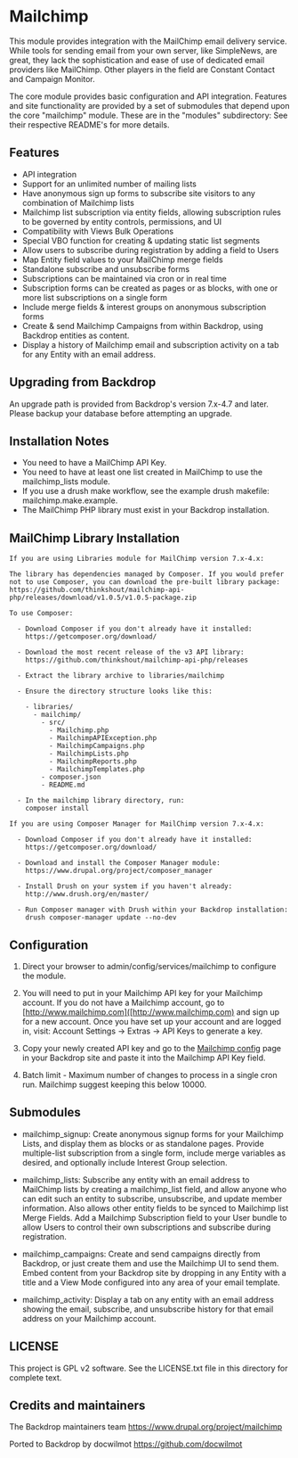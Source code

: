 Mailchimp
=========

This module provides integration with the MailChimp email delivery service.
While tools for sending email from your own server, like SimpleNews, are great,
they lack the sophistication and ease of use of dedicated email providers like
MailChimp. Other players in the field are Constant Contact and Campaign Monitor.

The core module provides basic configuration and API integration. Features and
site functionality are provided by a set of submodules that depend upon the core
"mailchimp" module. These are in the "modules" subdirectory: See their
respective README's for more details.


Features
--------------------------------------------------------------------------------

  * API integration
  * Support for an unlimited number of mailing lists
  * Have anonymous sign up forms to subscribe site visitors to any combination
    of Mailchimp lists
  * Mailchimp list subscription via entity fields, allowing subscription rules
    to be governed by entity controls, permissions, and UI
  * Compatibility with Views Bulk Operations
  * Special VBO function for creating & updating static list segments
  * Allow users to subscribe during registration by adding a field to Users
  * Map Entity field values to your MailChimp merge fields
  * Standalone subscribe and unsubscribe forms
  * Subscriptions can be maintained via cron or in real time
  * Subscription forms can be created as pages or as blocks, with one or more
    list subscriptions on a single form
  * Include merge fields & interest groups on anonymous subscription forms
  * Create & send Mailchimp Campaigns from within Backdrop, using Backdrop entities
    as content.
  * Display a history of Mailchimp email and subscription activity on a tab for
    any Entity with an email address.


Upgrading from Backdrop
--------------------------------------------------------------------------------

  An upgrade path is provided from Backdrop's version 7.x-4.7 and later. Please 
  backup your database before attempting an upgrade.

Installation Notes
--------------------------------------------------------------------------------

  * You need to have a MailChimp API Key.
  * You need to have at least one list created in MailChimp to use the
    mailchimp_lists module.
  * If you use a drush make workflow, see the example drush makefile:
    mailchimp.make.example.
  * The MailChimp PHP library must exist in your Backdrop installation.

MailChimp Library Installation
--------------------------------------------------------------------------------

    If you are using Libraries module for MailChimp version 7.x-4.x:

    The library has dependencies managed by Composer. If you would prefer
    not to use Composer, you can download the pre-built library package:
    https://github.com/thinkshout/mailchimp-api-php/releases/download/v1.0.5/v1.0.5-package.zip

    To use Composer:

      - Download Composer if you don't already have it installed:
        https://getcomposer.org/download/

      - Download the most recent release of the v3 API library:
        https://github.com/thinkshout/mailchimp-api-php/releases

      - Extract the library archive to libraries/mailchimp

      - Ensure the directory structure looks like this:

        - libraries/
          - mailchimp/
            - src/
              - Mailchimp.php
              - MailchimpAPIException.php
              - MailchimpCampaigns.php
              - MailchimpLists.php
              - MailchimpReports.php
              - MailchimpTemplates.php
            - composer.json
            - README.md

      - In the mailchimp library directory, run:
        composer install

    If you are using Composer Manager for MailChimp version 7.x-4.x:

      - Download Composer if you don't already have it installed:
        https://getcomposer.org/download/

      - Download and install the Composer Manager module:
        https://www.drupal.org/project/composer_manager

      - Install Drush on your system if you haven't already:
        http://www.drush.org/en/master/

      - Run Composer manager with Drush within your Backdrop installation:
        drush composer-manager update --no-dev

Configuration
--------------------------------------------------------------------------------

  1. Direct your browser to admin/config/services/mailchimp to configure the
  module.

  2. You will need to put in your Mailchimp API key for your Mailchimp account.
  If you do not have a Mailchimp account, go to
  [http://www.mailchimp.com]([http://www.mailchimp.com) and sign up for a new
  account. Once you have set up your account and are logged in, visit:
  Account Settings -> Extras -> API Keys to generate a key.

  3. Copy your newly created API key and go to the
  [Mailchimp config](http://example.com/admin/config/services/mailchimp) page in
  your Backdrop site and paste it into the Mailchimp API Key field.

  4. Batch limit - Maximum number of changes to process in a single cron run.
  Mailchimp suggest keeping this below 10000.


Submodules
--------------------------------------------------------------------------------

  * mailchimp_signup: Create anonymous signup forms for your Mailchimp Lists,
    and display them as blocks or as standalone pages. Provide multiple-list
    subscription from a single form, include merge variables as desired, and
    optionally include Interest Group selection.

  * mailchimp_lists: Subscribe any entity with an email address to MailChimp
    lists by creating a mailchimp_list field, and allow anyone who can edit such
    an entity to subscribe, unsubscribe, and update member information. Also
    allows other entity fields to be synced to Mailchimp list Merge Fields. Add
    a Mailchimp Subscription field to your User bundle to allow Users to control
    their own subscriptions and subscribe during registration.

  * mailchimp_campaigns: Create and send campaigns directly from Backdrop, or just
    create them and use the Mailchimp UI to send them. Embed content from your
    Backdrop site by dropping in any Entity with a title and a View Mode
    configured into any area of your email template.

  * mailchimp_activity: Display a tab on any entity with an email address
    showing the email, subscribe, and unsubscribe history for that email address
    on your Mailchimp account.

LICENSE
-------

This project is GPL v2 software. See the LICENSE.txt file in this directory for complete text.

Credits and maintainers
--------------------------------------------------------------------------------

The Backdrop maintainers team https://www.drupal.org/project/mailchimp

Ported to Backdrop by docwilmot https://github.com/docwilmot

